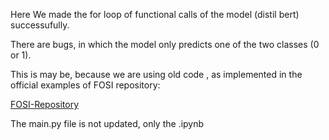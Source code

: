 Here We made the for loop of functional calls of the model (distil bert) successufully.

There are bugs, in which the model only predicts one of the two classes (0 or 1).

This is may be, because we are using old code , as implemented in the official examples of FOSI repository:

[FOSI-Repository](https://github.com/hsivan/fosi/blob/main/examples/fosi_torch_train_cifar10_with_batch_norm.py)

The main.py file is not updated, only the .ipynb
